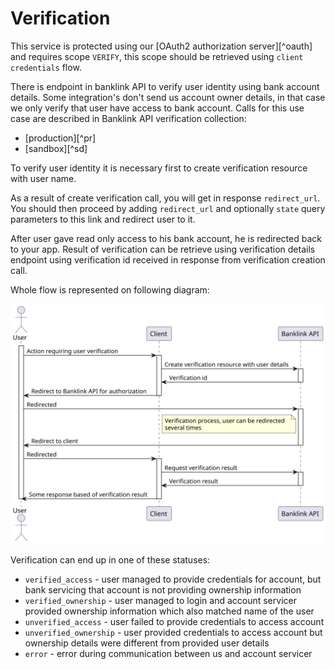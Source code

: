 # Verification

This service is protected using our [OAuth2 authorization server][^oauth]
and requires scope `VERIFY`, this scope should be retrieved using
`client credentials` flow.

There is endpoint in banklink API to verify user identity using
bank account details. Some integration's don't send us account
owner details, in that case we only verify that user have access
to bank account. Calls for this use case are described
in Banklink API verification collection:

- [production][^pr]
- [sandbox][^sd]

To verify user identity it is necessary first to create
verification resource with user name.

As a result of create verification call, you will get in
response `redirect_url`. You should then proceed by adding `redirect_url`
and optionally `state` query parameters to this link and redirect user to it.

After user gave read only access to his bank account,
he is redirected back to your app. Result of verification can be retrieve
using verification details endpoint using verification id received in
response from verification creation call.

Whole flow is represented on following diagram:

![Verify user using Banklink verification API](./_media/verification.svg)

Verification can end up in one of these statuses:

- `verified_access` - user managed to provide credentials for account, but bank servicing that account is not providing ownership information
- `verified_ownership` - user managed to login and account servicer provided ownership information which also matched name of the user
- `unverified_access` - user failed to provide credentials to access account
- `unverified_ownership` - user provided credentials to access account but ownership details were different from provided user details
- `error` - error during communication between us and account servicer


[pr]: https://documenter.getpostman.com/view/10478778/Uyr4KfHU#2609a1b2-1df4-41c8-bf12-aec1f9553a15
[sd]: https://documenter.getpostman.com/view/10478778/Uyr4KLLY#f5e0ad5a-7175-48e2-a8a4-a95cd62137fe
[oauth]: ./payout-id.md
